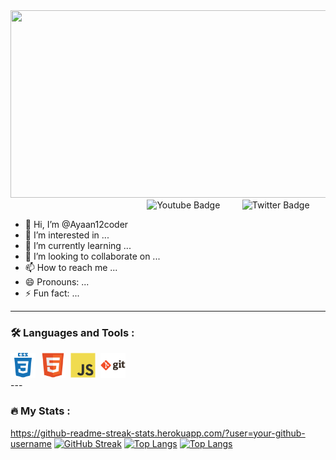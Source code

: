 


<div align="center">
  <img src="https://media.giphy.com/media/dWesBcTLavkZuG35MI/giphy.gif" width="600" height="300"/>
</div>
<center>
<div id="badges">
 &nbsp;&nbsp; &nbsp; &nbsp; &nbsp; &nbsp; &nbsp; &nbsp; &nbsp; &nbsp; &nbsp; &nbsp; &nbsp; &nbsp; &nbsp;  <a href="https://www.zameen.com/"> <img src="https://img.shields.io/badge/LinkedIn-blue?style=for-the-badge&logo=linkedin&logoColor=white" alt=""/></a>
   &nbsp; &nbsp; &nbsp; &nbsp; &nbsp; &nbsp; &nbsp; &nbsp; &nbsp; &nbsp;<img src="https://img.shields.io/badge/YouTube-red?style=for-the-badge&logo=youtube&logoColor=white" alt="Youtube Badge"/>
  &nbsp; &nbsp; &nbsp; &nbsp; <img src="https://img.shields.io/badge/Twitter-blue?style=for-the-badge&logo=twitter&logoColor=white" alt="Twitter Badge"/>
</div>
</center>


- 👋 Hi, I’m @Ayaan12coder </br>
- 👀 I’m interested in ...
- 🌱 I’m currently learning ...
- 💞️ I’m looking to collaborate on ...
- 📫 How to reach me ...
- 😄 Pronouns: ...
- ⚡ Fun fact: ...

---

### :hammer_and_wrench: Languages and Tools :

<div>
  <img src="https://github.com/devicons/devicon/blob/master/icons/css3/css3-plain-wordmark.svg"  title="CSS3" alt="CSS" width="40" height="40"/>&nbsp;
  <img src="https://github.com/devicons/devicon/blob/master/icons/html5/html5-original.svg" title="HTML5" alt="HTML" width="40" height="40"/>&nbsp;
  <img src="https://github.com/devicons/devicon/blob/master/icons/javascript/javascript-original.svg" title="JavaScript" alt="JavaScript" width="40" height="40"/>&nbsp;
  <img src="https://github.com/devicons/devicon/blob/master/icons/git/git-original-wordmark.svg" title="Git" **alt="Git" width="40" height="40"/>
</div>
---

### :fire: My Stats :
https://github-readme-streak-stats.herokuapp.com/?user=your-github-username
[![GitHub Streak](http://github-readme-streak-stats.herokuapp.com?user=your-github-username&theme=dark&background=000000)](https://git.io/streak-stats)
[![Top Langs](https://github-readme-stats.vercel.app/api/top-langs/?username=your-github-username)](https://github.com/anuraghazra/github-readme-stats)
[![Top Langs](https://github-readme-stats.vercel.app/api/top-langs/?username=your-github-username&layout=compact&theme=vision-friendly-dark)](https://github.com/anuraghazra/github-readme-stats)

<!---
Ayaan12coder/Ayaan12coder is a ✨ special ✨ repository because its `README.md` (this file) appears on your GitHub profile.
You can click the Preview link to take a look at your changes.
--->
